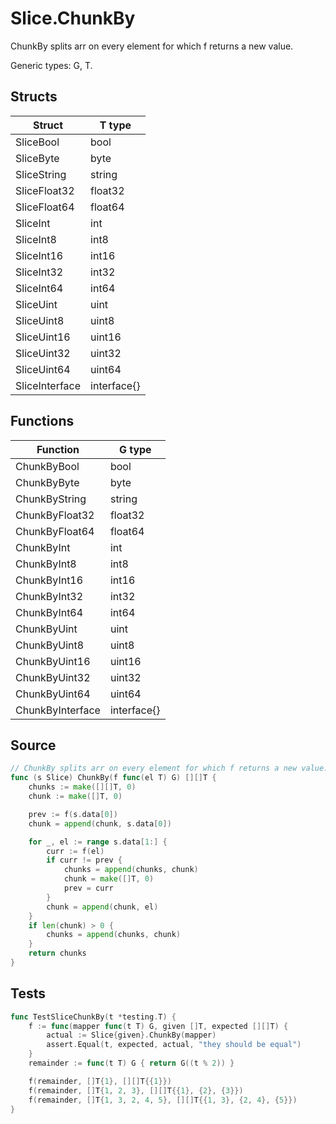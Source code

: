 # Slice.ChunkBy

ChunkBy splits arr on every element for which f returns a new value.

Generic types: G, T.

## Structs

| Struct | T type |
| ------ | ------ |
| SliceBool | bool |
| SliceByte | byte |
| SliceString | string |
| SliceFloat32 | float32 |
| SliceFloat64 | float64 |
| SliceInt | int |
| SliceInt8 | int8 |
| SliceInt16 | int16 |
| SliceInt32 | int32 |
| SliceInt64 | int64 |
| SliceUint | uint |
| SliceUint8 | uint8 |
| SliceUint16 | uint16 |
| SliceUint32 | uint32 |
| SliceUint64 | uint64 |
| SliceInterface | interface{} |

## Functions

| Function | G type |
| -------- | ------ |
| ChunkByBool | bool |
| ChunkByByte | byte |
| ChunkByString | string |
| ChunkByFloat32 | float32 |
| ChunkByFloat64 | float64 |
| ChunkByInt | int |
| ChunkByInt8 | int8 |
| ChunkByInt16 | int16 |
| ChunkByInt32 | int32 |
| ChunkByInt64 | int64 |
| ChunkByUint | uint |
| ChunkByUint8 | uint8 |
| ChunkByUint16 | uint16 |
| ChunkByUint32 | uint32 |
| ChunkByUint64 | uint64 |
| ChunkByInterface | interface{} |

## Source

```go
// ChunkBy splits arr on every element for which f returns a new value.
func (s Slice) ChunkBy(f func(el T) G) [][]T {
	chunks := make([][]T, 0)
	chunk := make([]T, 0)

	prev := f(s.data[0])
	chunk = append(chunk, s.data[0])

	for _, el := range s.data[1:] {
		curr := f(el)
		if curr != prev {
			chunks = append(chunks, chunk)
			chunk = make([]T, 0)
			prev = curr
		}
		chunk = append(chunk, el)
	}
	if len(chunk) > 0 {
		chunks = append(chunks, chunk)
	}
	return chunks
}
```

## Tests

```go
func TestSliceChunkBy(t *testing.T) {
	f := func(mapper func(t T) G, given []T, expected [][]T) {
		actual := Slice{given}.ChunkBy(mapper)
		assert.Equal(t, expected, actual, "they should be equal")
	}
	remainder := func(t T) G { return G((t % 2)) }

	f(remainder, []T{1}, [][]T{{1}})
	f(remainder, []T{1, 2, 3}, [][]T{{1}, {2}, {3}})
	f(remainder, []T{1, 3, 2, 4, 5}, [][]T{{1, 3}, {2, 4}, {5}})
}
```
